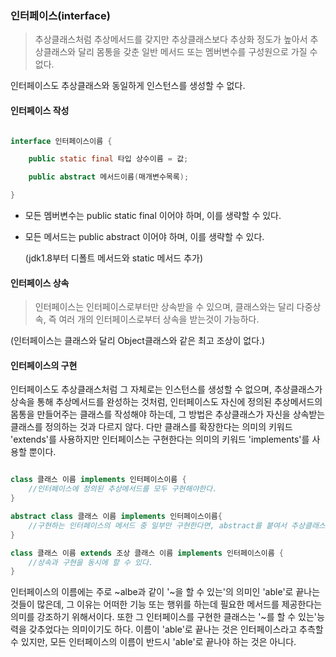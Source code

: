 ### 인터페이스(interface)

> 추상클래스처럼 추상메서드를 갖지만 추상클래스보다 추상화 정도가 높아서 추상클래스와 달리 몸통을 갖춘 일반 메서드 또는 멤버변수를 구성원으로 가질 수 없다.


인터페이스도 추상클래스와 동일하게 인스턴스를 생성할 수 없다.

#### 인터페이스 작성

```java

interface 인터페이스이름 {

    public static final 타입 상수이름 = 값;

    public abstract 메서드이름(매개변수목록);

}

```

- 모든 멤버변수는 public static final 이어야 하며, 이를 생략할 수 있다.

- 모든 메서드는 public abstract 이어야 하며, 이를 생략할 수 있다.

    (jdk1.8부터 디폴트 메서드와 static 메서드 추가)
    
#### 인터페이스 상속

> 인터페이스는 인터페이스로부터만 상속받을 수 있으며, 클래스와는 달리 다중상속, 즉 여러 개의 인터페이스로부터 상속을 받는것이 가능하다.

(인터페이스는 클래스와 달리 Object클래스와 같은 최고 조상이 없다.)

#### 인터페이스의 구현

인터페이스도 추상클래스처럼 그 자체로는 인스턴스를 생성할 수 없으며, 추상클래스가 상속을 통해 추상메서드를 완성하는 것처럼, 인터페이스도 
자신에 정의된 추상메서드의 몸통을 만들어주는 클래스를 작성해야 하는데, 그 방법은 추상클래스가 자신을 상속받는 클래스를 정의하는 것과 다르지 않다.
다만 클래스를 확장한다는 의미의 키워드 'extends'를 사용하지만 인터페이스는 구현한다는 의미의 키워드 'implements'를 사용할 뿐이다.

```java

class 클래스 이름 implements 인터페이스이름 {
    //인터페이스에 정의된 추상메서드를 모두 구현해야한다.
}

abstract class 클래스 이름 implements 인터페이스이름{
    //구현하는 인터페이스의 메서드 중 일부만 구현한다면, abstract를 붙여서 추상클래스로 선언해야 한다.
}

class 클래스 이름 extends 조상 클래스 이름 implements 인터페이스이름 {
    //상속과 구현을 동시에 할 수 있다.
}

```

인터페이스의 이름에는 주로 ~albe과 같이 '~을 할 수 있는'의 의미인 'able'로 끝나는 것들이 많은데, 그 이유는 
어떠한 기능 또는 행위를 하는데 필요한 메서드를 제공한다는 의미를 강조하기 위해서이다. 또한 그 인터페이스를 구현한 클래스는
'~를 할 수 있는'능력을 갖추었다는 의미이기도 하다. 이름이 'able'로 끝나는 것은 인터페이스라고 추측할 수 있지만, 모든 인터페이스의 이름이 반드시 'able'로 끝나야 하는 것은 아니다. 